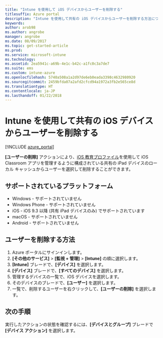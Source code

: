 ```yaml
---
title: "Intune を使用して iOS デバイスからユーザーを削除する"
titlesuffix: Azure portal
description: "Intune を使用して共有の iOS デバイスからユーザーを削除する方法について説明します。"
keywords: 
author: arob98
ms.author: angrobe
manager: angrobe
ms.date: 08/09/2017
ms.topic: get-started-article
ms.prod: 
ms.service: microsoft-intune
ms.technology: 
ms.assetid: 2ea5941c-a69b-4e1c-b42c-a1fc0c3a7de7
ms.suite: ems
ms.custom: intune-azure
ms.openlocfilehash: 5740a508a1a2d97de6eb0eada3398c4632980920
ms.sourcegitcommit: 2459bfda07a2afd2cfcd94a1972a3fb2e565ce8d
ms.translationtype: HT
ms.contentlocale: ja-JP
ms.lasthandoff: 01/22/2018
---
```

# <a name="remove-a-user-from-a-shared-ios-device-with-intune"></a>Intune を使用して共有の iOS デバイスからユーザーを削除する


[!INCLUDE [azure_portal](./includes/azure_portal.md)]

**[ユーザーの削除]** アクションにより、[iOS 教育プロファイル](education-settings-configure-ios.md)を使用して iOS Classroom アプリを管理するように構成されている共有の iPad デバイスのローカル キャッシュからユーザーを選択して削除することができます。 

## <a name="supported-platforms"></a>サポートされているプラットフォーム

- Windows - サポートされていません
- Windows Phone - サポートされていません
- iOS - iOS 9.3 以降 (共有 iPad デバイスのみ) でサポートされています
- macOS - サポートされていません
- Android - サポートされていません

## <a name="how-to-remove-a-user"></a>ユーザーを削除する方法

1. Azure ポータルにサインインします。
2. **[その他のサービス]** > **[監視 + 管理]** > **[Intune]** の順に選択します。
3. **[Intune]** ブレードで、**[デバイス]** を選択します。
4. **[デバイス]** ブレードで、**[すべてのデバイス]** を選択します。
5. 管理するデバイスの一覧で、iOS デバイスを選択します。
6. そのデバイスのブレードで、**[ユーザー]** を選択します。
7. 一覧で、削除するユーザーを右クリックして、**[ユーザーの削除]** を選択します。

## <a name="next-steps"></a>次の手順

実行したアクションの状態を確認するには、**[デバイスとグループ]** ブレードで **[デバイス アクション]** を選択します。
